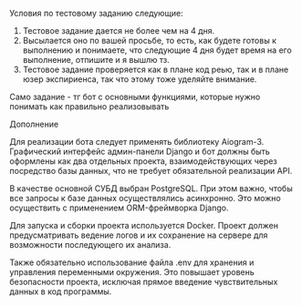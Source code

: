 Условия по тестовому заданию следующие:
1) Тестовое задание дается не более чем на 4 дня. 
2) Высылается оно по вашей просьбе, то есть, как будете готовы к выполнению и понимаете, что следующие 4 дня будет время на его выполнение, отпишите и я вышлю тз. 
3) Тестовое задание проверяется как в плане код реью, так и в плане юзер экспириенса, так что этому тоже уделяйте внимание.

Само задание - тг бот с основными функциями, которые нужно понимать как правильно реализовывать

Дополнение

Для реализации бота следует применять библиотеку Aiogram-3. Графический интерфейс админ-панели Django и бот должны быть оформлены как два отдельных проекта, взаимодействующих через посредство базы данных, что не требует обязательной реализации API.

В качестве основной СУБД выбран PostgreSQL. При этом важно, чтобы все запросы к базе данных осуществлялись асинхронно. Это можно осуществить с применением ORM-фреймворка Django.

Для запуска и сборки проекта используется Docker. Проект должен предусматривать ведение логов и их сохранение на сервере для возможности последующего их анализа.

Также обязательно использование файла .env для хранения и управления переменными окружения. Это повышает уровень безопасности проекта, исключая прямое введение чувствительных данных в код программы.

